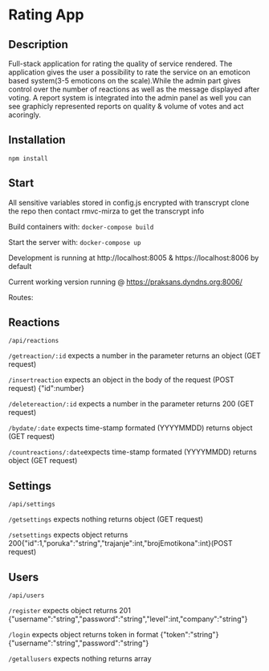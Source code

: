 # Rating App

## Description

Full-stack application for rating the quality of service rendered. The application gives the user a possibility to rate the service on an emoticon based system(3-5 emoticons on the scale).While the admin part gives control over the number of reactions as well as the message displayed after voting. A report system is integrated into the admin panel as well you can see graphicly represented reports on quality & volume of votes and act acoringly.

## Installation
`npm install`

## Start

All sensitive variables stored in config.js encrypted with transcrypt clone the repo then contact rmvc-mirza to get the transcrypt info

Build containers with:
`docker-compose build`

Start the server with:
`docker-compose up `

Development is running at http://localhost:8005 & https://localhost:8006 by default


Current working version running @ https://praksans.dyndns.org:8006/

Routes:
## Reactions
`/api/reactions`

`/getreaction/:id` expects a number in the parameter returns an object (GET request)

`/insertreaction`  expects an object in the body of the request (POST request) {"id":number}

`/deletereaction/:id` expects a number in the parameter returns 200 (GET request)

`/bydate/:date` expects time-stamp formated (YYYYMMDD) returns object (GET request)

`/countreactions/:date`expects time-stamp formated (YYYYMMDD) returns object (GET request)

## Settings 
`/api/settings`

`/getsettings` expects nothing returns object (GET request)

`/setsettings` expects object returns 200{"id":1,"poruka":"string","trajanje":int,"brojEmotikona":int}(POST request)

## Users
`/api/users`

`/register` expects object returns 201 {"username":"string","password":"string","level":int,"company":"string"}

`/login` expects object returns token in format {"token":"string"} {"username":"string","password":"string"}

`/getallusers` expects nothing returns array



